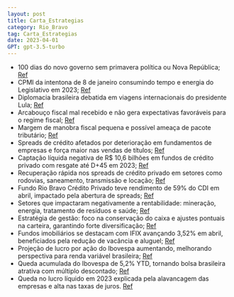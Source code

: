 ```yaml
---
layout: post
title: Carta_Estrategias
category: Rio_Bravo
tag: Carta_Estrategias
date: 2023-04-01
GPT: gpt-3.5-turbo
---
```


- 100 dias do novo governo sem primavera política ou Nova República;
<a href="#" onclick="search_on_pdf('econômica, ou ainda uma espécie de Nova República. Mas não houve nada disso em abril. Foram ao men')">Ref</a>
- CPMI da intentona de 8 de janeiro consumindo tempo e energia do Legislativo em 2023;
<a href="#" onclick="search_on_pdf('energia do Legislativo, talvez o maior pedaço do ano de 2023, com óbvio prejuízo de outras pautas. ')">Ref</a>
- Diplomacia brasileira debatida em viagens internacionais do presidente Lula;
<a href="#" onclick="search_on_pdf('diplomacia brasileira foi fortemente debatida durante o mês de abril. O outono veio forte: a geri')">Ref</a>
- Arcabouço fiscal mal recebido e não gera expectativas favoráveis para o regime fiscal;
<a href="#" onclick="search_on_pdf('recebido: estariam resolvidas tanto a substituição do Teto quanto a inconsistência entre as polític')">Ref</a>
- Margem de manobra fiscal pequena e possível ameaça de pacote tributário;
<a href="#" onclick="search_on_pdf('do controle do governo e de quem faz o prognóstico, e depende também do verdadeiro empenho em cump')">Ref</a>
- Spreads de crédito afetados por deterioração em fundamentos de empresas e força maior nas vendas de títulos;
<a href="#" onclick="search_on_pdf('spread de crédito são: (i) fatores fundamentalistas, como a deterioração nos fundamentos da companh')">Ref</a>
- Captação líquida negativa de R$ 10,6 bilhões em fundos de crédito privado com resgate até D+45 em 2023;
<a href="#" onclick="search_on_pdf('gráfico abaixo que a captação líquida acumulada de 2023 em mais de 40 fundos de crédito privado com')">Ref</a>
- Recuperação rápida nos spreads de crédito privado em setores como rodovias, saneamento, transmissão e locação;
<a href="#" onclick="search_on_pdf('como são os dos setores de rodovias, saneamento, transmissão e locação, deverão ter uma recuperação')">Ref</a>
- Fundo Rio Bravo Crédito Privado teve rendimento de 59% do CDI em abril, impactado pela abertura de spreads;
<a href="#" onclick="search_on_pdf('características deverão apresentar performance acima do carrego atual de suas carteiras.  O rendi')">Ref</a>
- Setores que impactaram negativamente a rentabilidade: mineração, energia, tratamento de resíduos e saúde;
<a href="#" onclick="search_on_pdf('TotalSaúdeTelecomunicaçõesEducaçãoIndústriaProteinaShoppingLocaçãoEnergiaSaneamentoAgroneg')">Ref</a>
- Estratégia de gestão: foco na conservação do caixa e ajustes pontuais na carteira, garantindo forte diversificação;
<a href="#" onclick="search_on_pdf('Fundos e de crescimento, principalmente no longo prazo. estratégiascarta estratégiasinvestir é ev')">Ref</a>
- Fundos imobiliários se destacam com IFIX avançando 3,52% em abril, beneficiados pela redução de vacância e aluguel;
<a href="#" onclick="search_on_pdf('Índice de Fundos Imobiliários da B3, o IFIX, avançou 3,52% no mês e foi um dos principais ativos')">Ref</a>
- Projeção de lucro por ação do Ibovespa aumentando, melhorando perspectiva para renda variável brasileira;
<a href="#" onclick="search_on_pdf('Apesar das incertezas domésticas e dos juros elevados, a projeção de lucro por ação do Ibovespa con')">Ref</a>
- Queda acumulada do Ibovespa de 5,2% YTD, tornando bolsa brasileira atrativa com múltiplo descontado;
<a href="#" onclick="search_on_pdf('doméstica continuam nos preocupando.IBOV X Lucro por açãoIBOVP/E IBOV ( Ex- vale & Petrobras) Lu')">Ref</a>
- Queda no lucro líquido em 2023 explicada pela alavancagem das empresas e alta nas taxas de juros.
<a href="#" onclick="search_on_pdf('Essa queda no lucro líquido é explicada pela alavancagem das empresas, que aumentou 22,2% a/a, e p')">Ref</a>
